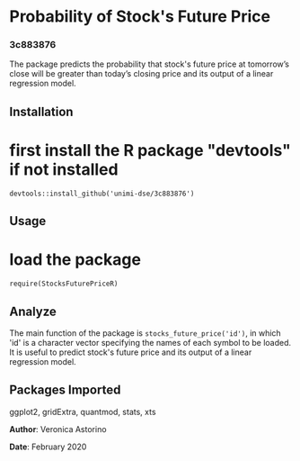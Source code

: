 
# Probability of Stock's Future Price

### 3c883876
The package predicts the probability that stock's future price at tomorrow’s close will be greater than today’s closing price and its output of a linear regression model.

## Installation

 # first install the R package "devtools" if not installed
 `devtools::install_github('unimi-dse/3c883876')`


## Usage

 # load the package
 `require(StocksFuturePriceR)`


## Analyze
The main function of the package is `stocks_future_price('id')`, in which 'id' is a character vector specifying the names of each symbol to be loaded. It is useful to predict stock's future price and its output of a linear regression model.


## Packages Imported

ggplot2, gridExtra, quantmod, stats, xts






**Author**: Veronica Astorino

**Date**: February 2020

